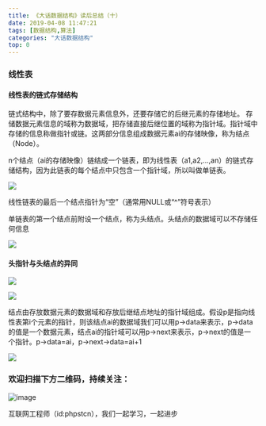 ```yaml
---
title: 《大话数据结构》读后总结（十）
date: 2019-04-08 11:47:21
tags: [数据结构,算法]
categories: "大话数据结构"
top: 0
---
```

### 线性表
#### 线性表的链式存储结构
链式结构中，除了要存数据元素信息外，还要存储它的后继元素的存储地址。
存储数据元素信息的域称为数据域，把存储直接后继位置的域称为指针域。指针域中存储的信息称做指针或链。这两部分信息组成数据元素ai的存储映像，称为结点（Node）。

n个结点（ai的存储映像）链结成一个链表，即为线性表（a1,a2,...,an）的链式存储结构，因为此链表的每个结点中只包含一个指针域，所以叫做单链表。

![](https://user-gold-cdn.xitu.io/2019/4/4/169e7c2f01747fd3?w=1152&h=378&f=jpeg&s=29605)

线性链表的最后一个结点指针为“空”（通常用NULL或“^”符号表示）

单链表的第一个结点前附设一个结点，称为头结点。头结点的数据域可以不存储任何信息

![](https://user-gold-cdn.xitu.io/2019/4/4/169e7c6d3459fd5b?w=1152&h=271&f=jpeg&s=33300)

#### 头指针与头结点的异同

![](https://user-gold-cdn.xitu.io/2019/4/4/169e7c7754029c75?w=1152&h=703&f=jpeg&s=80160)

![](https://user-gold-cdn.xitu.io/2019/4/8/169faf7168f5d76a?w=1152&h=349&f=jpeg&s=28690)

结点由存放数据元素的数据域和存放后继结点地址的指针域组成。假设p是指向线性表第i个元素的指针，则该结点ai的数据域我们可以用p->data来表示，p->data的值是一个数据元素，结点ai的指针域可以用p->next来表示，p->next的值是一个指针。p->data=ai，p->next->data=ai+1

![](https://user-gold-cdn.xitu.io/2019/4/8/169faf8b69e718b9?w=768&h=317&f=jpeg&s=18343)

### 欢迎扫描下方二维码，持续关注：
![image](https://user-gold-cdn.xitu.io/2019/3/21/1699eba93eba8faa?w=258&h=258&f=jpeg&s=16510)

互联网工程师（id:phpstcn），我们一起学习，一起进步